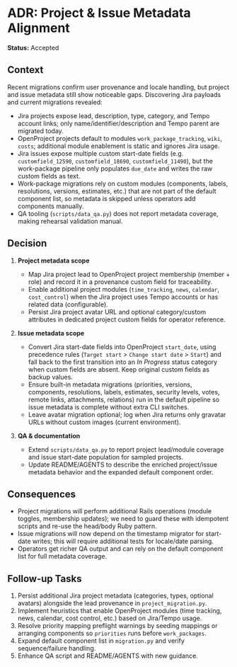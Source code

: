 # ADR: Project & Issue Metadata Alignment

**Status:** Accepted

## Context

Recent migrations confirm user provenance and locale handling, but project and issue metadata still show noticeable gaps. Discovering Jira payloads and current migrations revealed:

- Jira projects expose lead, description, type, category, and Tempo account links; only name/identifier/description and Tempo parent are migrated today.
- OpenProject projects default to modules `work_package_tracking`, `wiki`, `costs`; additional module enablement is static and ignores Jira usage.
- Jira issues expose multiple custom start-date fields (e.g. `customfield_12590`, `customfield_18690`, `customfield_11490`), but the work-package pipeline only populates `due_date` and writes the raw custom fields as text.
- Work-package migrations rely on custom modules (components, labels, resolutions, versions, estimates, etc.) that are not part of the default component list, so metadata is skipped unless operators add components manually.
- QA tooling (`scripts/data_qa.py`) does not report metadata coverage, making rehearsal validation manual.

## Decision

1. **Project metadata scope**
   - Map Jira project lead to OpenProject project membership (member + role) and record it in a provenance custom field for traceability.
   - Enable additional project modules (`time_tracking`, `news`, `calendar`, `cost_control`) when the Jira project uses Tempo accounts or has related data (configurable).
   - Persist Jira project avatar URL and optional category/custom attributes in dedicated project custom fields for operator reference.

2. **Issue metadata scope**
   - Convert Jira start-date fields into OpenProject `start_date`, using precedence rules (`Target start` > `Change start date` > `Start`) and fall back to the first transition into an *In Progress* status category when custom fields are absent. Keep original custom fields as backup values.
   - Ensure built-in metadata migrations (priorities, versions, components, resolutions, labels, estimates, security levels, votes, remote links, attachments, relations) run in the default pipeline so issue metadata is complete without extra CLI switches.
   - Leave avatar migration optional; log when Jira returns only gravatar URLs without custom images (current environment).

3. **QA & documentation**
   - Extend `scripts/data_qa.py` to report project lead/module coverage and issue start-date population for sampled projects.
   - Update README/AGENTS to describe the enriched project/issue metadata behavior and the expanded default component order.

## Consequences

- Project migrations will perform additional Rails operations (module toggles, membership updates); we need to guard these with idempotent scripts and re-use the head/body Ruby pattern.
- Issue migrations will now depend on the timestamp migrator for start-date writes; this will require additional tests for locale/date parsing.
- Operators get richer QA output and can rely on the default component list for full metadata coverage.

## Follow-up Tasks

1. Persist additional Jira project metadata (categories, types, optional avatars) alongside the lead provenance in `project_migration.py`.
2. Implement heuristics that enable OpenProject modules (time tracking, news, calendar, cost control, etc.) based on Jira/Tempo usage.
3. Resolve priority mapping preflight warnings by seeding mappings or arranging components so `priorities` runs before `work_packages`.
4. Expand default component list in `migration.py` and verify sequence/failure handling.
5. Enhance QA script and README/AGENTS with new guidance.
